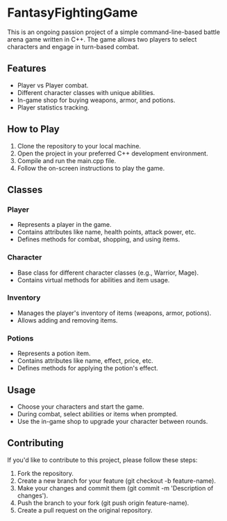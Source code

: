 # FantasyFightingGame
This is an ongoing passion project of a simple command-line-based battle arena game written in C++. The game allows two players to select characters and engage in turn-based combat.

## Features
- Player vs Player combat.
- Different character classes with unique abilities.
- In-game shop for buying weapons, armor, and potions.
- Player statistics tracking.
  
## How to Play
1. Clone the repository to your local machine.
2. Open the project in your preferred C++ development environment.
3. Compile and run the main.cpp file.
4. Follow the on-screen instructions to play the game.

## Classes
### Player
- Represents a player in the game.
- Contains attributes like name, health points, attack power, etc.
- Defines methods for combat, shopping, and using items.
### Character
- Base class for different character classes (e.g., Warrior, Mage).
- Contains virtual methods for abilities and item usage.
### Inventory
- Manages the player's inventory of items (weapons, armor, potions).
- Allows adding and removing items.
### Potions
- Represents a potion item.
- Contains attributes like name, effect, price, etc.
- Defines methods for applying the potion's effect.
  
## Usage
- Choose your characters and start the game.
- During combat, select abilities or items when prompted.
- Use the in-game shop to upgrade your character between rounds.

## Contributing
If you'd like to contribute to this project, please follow these steps:

1. Fork the repository.
2. Create a new branch for your feature (git checkout -b feature-name).
3. Make your changes and commit them (git commit -m 'Description of changes').
4. Push the branch to your fork (git push origin feature-name).
5. Create a pull request on the original repository.
